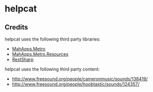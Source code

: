 helpcat
==============

Credits
--------------
helpcat uses the following third party libraries:
* [MahApps.Metro](https://github.com/MahApps/MahApps.Metro)
* [MahApps.Metro.Resources](https://github.com/mahapps/mahapps.metro)
* [RestSharp](http://restsharp.org/)

helpcat uses the following third party content:
* http://www.freesound.org/people/cameronmusic/sounds/138419/
* http://www.freesound.org/people/hoobtastic/sounds/124357/
